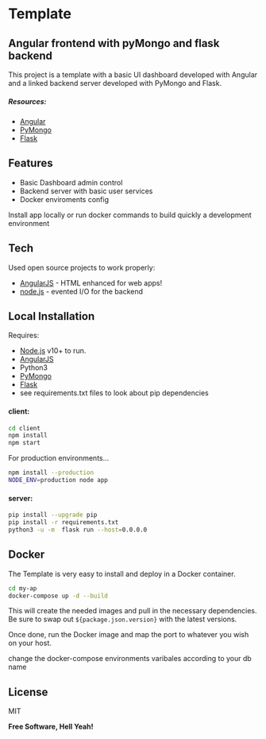 # Template
## Angular frontend with pyMongo and flask backend 


This project is a template with a basic UI dashboard developed with Angular and a linked
backend server developed with PyMongo and Flask.

##### Resources:

- [Angular](https://angular.io/docs)
- [PyMongo](https://pymongo.readthedocs.io/en/stable/)
- [Flask](https://flask.palletsprojects.com/en/2.1.x/)

## Features

- Basic Dashboard admin control
- Backend server with basic user services
- Docker enviroments config

Install app locally or run docker commands to build quickly a development environment

## Tech

Used open source projects to work properly:

- [AngularJS] - HTML enhanced for web apps!
- [node.js] - evented I/O for the backend


## Local Installation
 Requires: 
 - [Node.js](https://nodejs.org/) v10+ to run.
 - [AngularJS]
 - Python3
 - [PyMongo](https://pymongo.readthedocs.io/en/stable/)
 - [Flask](https://flask.palletsprojects.com/en/2.1.x/)
 - see requirements.txt files to look about pip dependencies 
 

#### client:

```sh
cd client
npm install
npm start
```

For production environments...

```sh
npm install --production
NODE_ENV=production node app
```

#### server:

```sh
pip install --upgrade pip
pip install -r requirements.txt
python3 -u -m  flask run --host=0.0.0.0
```

## Docker

The Template is very easy to install and deploy in a Docker container.


```sh
cd my-ap
docker-compose up -d --build
```

This will create the needed images and pull in the necessary dependencies.
Be sure to swap out `${package.json.version}` with the latest
versions.

Once done, run the Docker image and map the port to whatever you wish on
your host.

change the docker-compose environments varibales according to your db name

## License

MIT

**Free Software, Hell Yeah!**

[//]: # (These are reference links used in the body of this note and get stripped out when the markdown processor does its job. There is no need to format nicely because it shouldn't be seen. Thanks SO - http://stackoverflow.com/questions/4823468/store-comments-in-markdown-syntax)

   [dill]: <https://github.com/joemccann/dillinger>
   [git-repo-url]: <https://github.com/joemccann/dillinger.git>
   [john gruber]: <http://daringfireball.net>
   [df1]: <http://daringfireball.net/projects/markdown/>
   [markdown-it]: <https://github.com/markdown-it/markdown-it>
   [Ace Editor]: <http://ace.ajax.org>
   [node.js]: <http://nodejs.org>
   [Twitter Bootstrap]: <http://twitter.github.com/bootstrap/>
   [jQuery]: <http://jquery.com>
   [@tjholowaychuk]: <http://twitter.com/tjholowaychuk>
   [express]: <http://expressjs.com>
   [AngularJS]: <http://angularjs.org>
   [Gulp]: <http://gulpjs.com>

   [PlDb]: <https://github.com/joemccann/dillinger/tree/master/plugins/dropbox/README.md>
   [PlGh]: <https://github.com/joemccann/dillinger/tree/master/plugins/github/README.md>
   [PlGd]: <https://github.com/joemccann/dillinger/tree/master/plugins/googledrive/README.md>
   [PlOd]: <https://github.com/joemccann/dillinger/tree/master/plugins/onedrive/README.md>
   [PlMe]: <https://github.com/joemccann/dillinger/tree/master/plugins/medium/README.md>
   [PlGa]: <https://github.com/RahulHP/dillinger/blob/master/plugins/googleanalytics/README.md>
